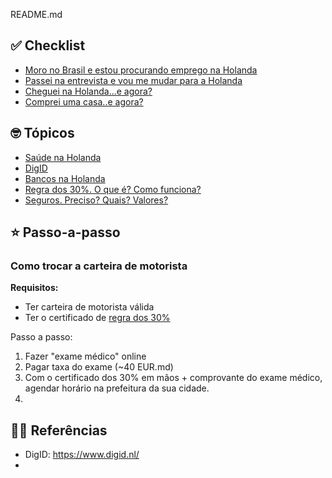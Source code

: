 README.md

## ✅ Checklist

- [Moro no Brasil e estou procurando emprego na Holanda](./CHECKLIST-ESTOU-NO-BRASIL-PROCURANDO-EMPREGO-HOLANDA.md)
- [Passei na entrevista e vou me mudar para a Holanda](./CHECKLIST-PASSEI-ENTREVISTA-MUDAR-HOLANDA.md)
- [Cheguei na Holanda...e agora?](./CHECKLIST-CHEGUEI-NA-HOLANDA.md)
- [Comprei uma casa..e agora?](./CHECKLIST-COMPREI-CASA.md)

## 🤓 Tópicos

- [Saúde na Holanda](./TOPICO-SAUDE.md)
- [DigID](./TOPICO-DIGID.md)
- [Bancos na Holanda](./TOPICO-BANCOS-HOLANDA.md)
- [Regra dos 30%. O que é? Como funciona?](./TOPICO-REGRA-30-PORCENTO.md)
- [Seguros. Preciso? Quais? Valores?](./TOPICO-SEGUROS.md)

## ⭐️ Passo-a-passo

### Como trocar a carteira de motorista

**Requisitos:**
- Ter carteira de motorista válida
- Ter o certificado de [regra dos 30%](#regra-30p)

Passo a passo:
1. Fazer "exame médico" online
2. Pagar taxa do exame (~40 EUR.md)
3. Com o certificado dos 30% em mãos + comprovante do exame médico, agendar horário na prefeitura da sua cidade.
4. 

## 💁‍♂️ Referências

- DigID: https://www.digid.nl/
- 